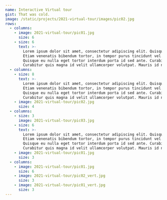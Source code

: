 ```yaml
---
name: Interactive Virtual tour
gist: That was cold.
image: /static/projects/2021-virtual-tour/images/pic02.jpg
rows:
  - columns:
    - image: 2021-virtual-tour/pic01.jpg
      size: 6
    - size: 6
      text: >-
        Lorem ipsum dolor sit amet, consectetur adipiscing elit. Quisque euismod libero ac arcu semper, id feugiat sapien tempus. 
        Etiam venenatis bibendum tortor, in tempor purus tincidunt vel. Morbi tristique lectus vel ante sollicitudin ultricies et nec ligula. 
        Quisque eu nulla eget tortor interdum porta id sed ante. Curabitur a nunc dolor. In sodales enim ac ex scelerisque, sit amet pretium est mollis. 
        Curabitur quis magna id velit ullamcorper volutpat. Mauris id nisl ut ligula ultricies molestie. Nulla eget consequat tellus. In hac habitasse platea dictumst.
  - columns:
    - size: 8
      text: >-
        Lorem ipsum dolor sit amet, consectetur adipiscing elit. Quisque euismod libero ac arcu semper, id feugiat sapien tempus. 
        Etiam venenatis bibendum tortor, in tempor purus tincidunt vel. Morbi tristique lectus vel ante sollicitudin ultricies et nec ligula. 
        Quisque eu nulla eget tortor interdum porta id sed ante. Curabitur a nunc dolor. In sodales enim ac ex scelerisque, sit amet pretium est mollis. 
        Curabitur quis magna id velit ullamcorper volutpat. Mauris id nisl ut ligula ultricies molestie. Nulla eget consequat tellus. In hac habitasse platea dictumst.
    - image: 2021-virtual-tour/pic02.jpg
      size: 4
  - columns:
    - size: 3
      image: 2021-virtual-tour/pic03.jpg
    - size: 6
      text: >-
        Lorem ipsum dolor sit amet, consectetur adipiscing elit. Quisque euismod libero ac arcu semper, id feugiat sapien tempus. 
        Etiam venenatis bibendum tortor, in tempor purus tincidunt vel. Morbi tristique lectus vel ante sollicitudin ultricies et nec ligula. 
        Quisque eu nulla eget tortor interdum porta id sed ante. Curabitur a nunc dolor. In sodales enim ac ex scelerisque, sit amet pretium est mollis. 
        Curabitur quis magna id velit ullamcorper volutpat. Mauris id nisl ut ligula ultricies molestie. Nulla eget consequat tellus. In hac habitasse platea dictumst.
    - image: 2021-virtual-tour/pic01.jpg
      size: 3
  - columns:
    - image: 2021-virtual-tour/pic01.jpg
      size: 6
    - image: 2021-virtual-tour/pic02_vert.jpg
      size: 3
    - image: 2021-virtual-tour/pic01_vert.jpg
      size: 3
---
```

